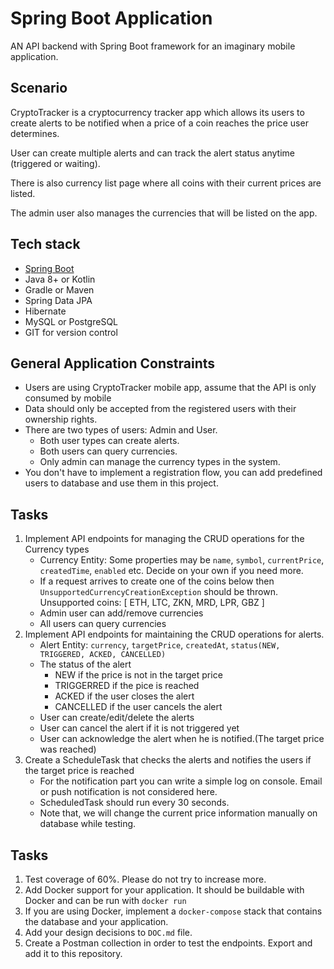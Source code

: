 # Spring Boot Application
AN API backend with Spring Boot framework for an imaginary mobile application.

## Scenario
CryptoTracker is a cryptocurrency tracker app which allows its users to create alerts to be notified when a price of a coin reaches the price user determines.

User can create multiple alerts and can track the alert status anytime (triggered or waiting).

There is also currency list page where all coins with their current prices are listed.

The admin user also manages the currencies that will be listed on the app.

## Tech stack
- [Spring Boot](https://spring.io/projects/spring-boot)
- Java 8+ or Kotlin
- Gradle or Maven
- Spring Data JPA
- Hibernate
- MySQL or PostgreSQL
- GIT for version control

## General Application Constraints
- Users are using CryptoTracker mobile app, assume that the API is only consumed by mobile
- Data should only be accepted from the registered users with their ownership rights.
- There are two types of users: Admin and User.
    - Both user types can create alerts.
    - Both users can query currencies.
    - Only admin can manage the currency types in the system.
- You don't have to implement a registration flow, you can add predefined users to database and use them in this project.

## Tasks
1. Implement API endpoints for managing the CRUD operations for the Currency types
    - Currency Entity: Some properties may be `name`, `symbol`, `currentPrice`, `createdTime`, `enabled` etc. Decide on your own if you need more.
    - If a request arrives to create one of the coins below then `UnsupportedCurrencyCreationException` should be thrown. Unsupported coins: [ ETH, LTC, ZKN, MRD, LPR, GBZ ]
    - Admin user can add/remove currencies
    - All users can query currencies
2. Implement API endpoints for maintaining the CRUD operations for alerts.
    - Alert Entity: `currency`, `targetPrice`, `createdAt`, `status(NEW, TRIGGERED, ACKED, CANCELLED)`
    - The status of the alert
        - NEW if the price is not in the target price
        - TRIGGERRED if the pice is reached
        - ACKED if the user closes the alert
        - CANCELLED if the user cancels the alert
    - User can create/edit/delete the alerts
    - User can cancel the alert if it is not triggered yet
    - User can acknowledge the alert when he is notified.(The target price was reached)
3. Create a ScheduleTask that checks the alerts and notifies the users if the target price is reached
    - For the notification part you can write a simple log on console. Email or push notification is not considered here.
    - ScheduledTask should run every 30 seconds. 
    - Note that, we will change the current price information manually on database while testing.

## Tasks
1. Test coverage of 60%. Please do not try to increase more.
2. Add Docker support for your application. It should be buildable with Docker and can be run with `docker run`
3. If you are using Docker, implement a `docker-compose` stack that contains the database and your application.
4. Add your design decisions to `DOC.md` file.
5. Create a Postman collection in order to test the endpoints. Export and add it to this repository.
